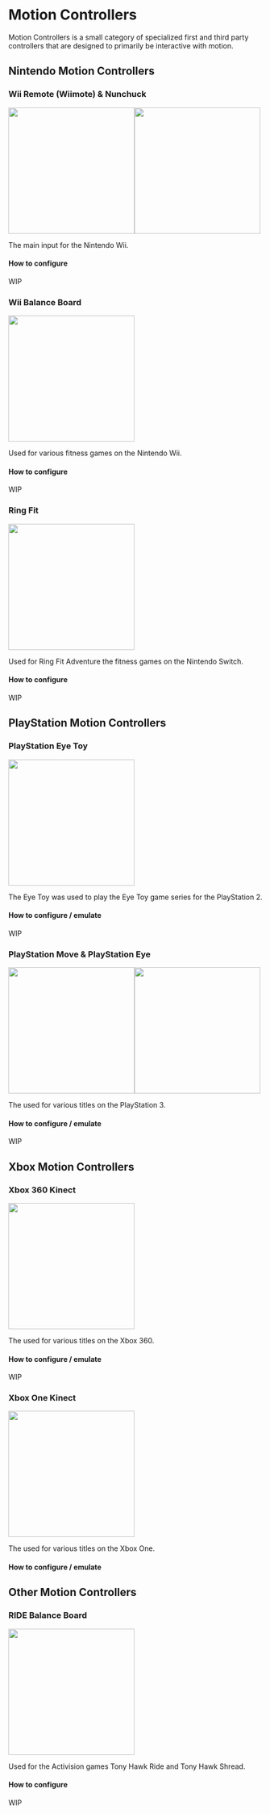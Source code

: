 # Motion Controllers

Motion Controllers is a small category of specialized first and third party controllers that are designed to primarily be interactive with motion.

## Nintendo Motion Controllers

### Wii Remote (Wiimote) & Nunchuck

<img src="../../wiki_images/controllers/wii-mote.png" width="250"><img src="../../wiki_images/controllers/wii-nunchuck.png" width="250">

The main input for the Nintendo Wii.

#### How to configure

WIP

### Wii Balance Board

<img src="../../wiki_images/controllers/wii-balance-board.png" width="250">

Used for various fitness games on the Nintendo Wii.

#### How to configure

WIP


### Ring Fit

<img src="../../wiki_images/controllers/ring-fit.png" width="250">

Used for Ring Fit Adventure the fitness games on the Nintendo Switch.

#### How to configure

WIP



## PlayStation Motion Controllers

### PlayStation Eye Toy

<img src="../../wiki_images/controllers/playstation-eye-toy.png" width="250">

The Eye Toy was used to play the Eye Toy game series for the PlayStation 2.

#### How to configure / emulate

WIP

### PlayStation Move & PlayStation Eye

<img src="../../wiki_images/controllers/playstation-eye.png" width="250"><img src="../../wiki_images/controllers/playstation-move.png" width="250">

The used for various titles on the PlayStation 3.


#### How to configure / emulate

WIP


## Xbox Motion Controllers

### Xbox 360 Kinect

<img src="../../wiki_images/controllers/xbox-kinect-360.png" width="250">

The used for various titles on the Xbox 360.

#### How to configure / emulate

WIP

### Xbox One Kinect

<img src="../../wiki_images/controllers/xbox-kinect-one.png" width="250">

The used for various titles on the Xbox One.

#### How to configure / emulate

## Other Motion Controllers

### RIDE Balance Board

<img src="../../wiki_images/controllers/ride-controller.png" width="250">

Used for the Activision games Tony Hawk Ride and Tony Hawk Shread.

#### How to configure

WIP
